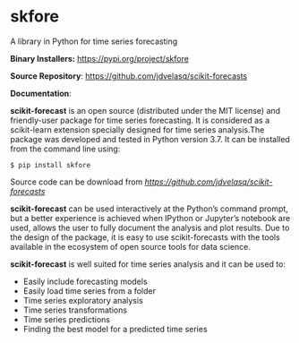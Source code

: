 # skfore
A library in Python for time series forecasting


**Binary Installers:** https://pypi.org/project/skfore

**Source Repository**: https://github.com/jdvelasq/scikit-forecasts

**Documentation**: 

**scikit-forecast** is an open source (distributed under the MIT license) and friendly-user
package for time series forecasting. It is considered as a scikit-learn extension specially
designed for time series analysis.The package was developed and tested in Python version 3.7. 
It can be installed from the command line using:

``$ pip install skfore``

Source code can be download from *https://github.com/jdvelasq/scikit-forecasts*

**scikit-forecast** can be used interactively at the Python’s command prompt, but a better
experience is achieved when IPython or Jupyter’s notebook are used, allows the
user to fully document the analysis and plot results. Due to the design of
the package, it is easy to use scikit-forecasts with the tools available in the ecosystem
of open source tools for data science.

**scikit-forecast** is well suited for time series analysis and it can be used to:
* Easily include forecasting models
* Easily load time series from a folder
* Time series exploratory analysis
* Time series transformations
* Time series predictions
* Finding the best model for a predicted time series
